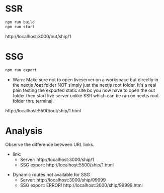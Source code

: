 # SSR

```bash
npm run build
npm run start
```

http://localhost:3000/out/ship/1


# SSG

```bash
npm run export
```

* Warn: Make sure not to open liveserver on a workspace but directly in the nextjs **/out** folder NOT simply just the nextjs root folder. It's a real pain testing the exported static site bc you now have to open the out folder then start live server unlike SSR which can be ran on nextjs root folder thru terminal.

http://localhost:5500/out/ship/1.html

# Analysis

Observe the difference between URL links.

* link:
  * Server: http://localhost:3000/ship/1 
  * SSG export: http://localhost:5500/ship/1.html
<!--  -->
* Dynamic routes not available for SSG
  * Server: http://localhost:3000/ship/99999
  * SSG export: ERROR! http://localhost:3000/ship/99999.html